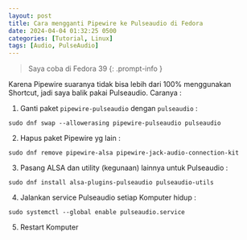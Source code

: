 ```yaml
---
layout: post
title: Cara mengganti Pipewire ke Pulseaudio di Fedora
date: 2024-04-04 01:32:25 0500
categories: [Tutorial, Linux]
tags: [Audio, PulseAudio]
---
```

> Saya coba di Fedora 39
{: .prompt-info }

Karena Pipewire suaranya tidak bisa lebih dari 100% menggunakan Shortcut, jadi saya balik pakai Pulseaudio. Caranya :

1. Ganti paket `pipewire-pulseaudio` dengan `pulseaudio` :
```
sudo dnf swap --allowerasing pipewire-pulseaudio pulseaudio
```
2. Hapus paket Pipewire yg lain :
```
sudo dnf remove pipewire-alsa pipewire-jack-audio-connection-kit
```
3. Pasang ALSA dan utility (kegunaan) lainnya untuk Pulseaudio :
```
sudo dnf install alsa-plugins-pulseaudio pulseaudio-utils
```
4. Jalankan service Pulseaudio setiap Komputer hidup :
```
sudo systemctl --global enable pulseaudio.service
```
5. Restart Komputer